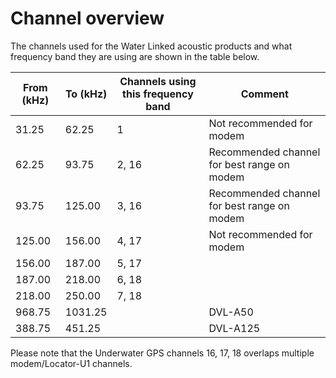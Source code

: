 # Channel overview

The channels used for the Water Linked acoustic products and what frequency band they are using are shown in the table below.

| From (kHz) | To (kHz) | Channels using this frequency band | Comment |
|-------|------|------|---------|
| 31.25 | 62.25 | 1 | Not recommended for modem |
| 62.25 | 93.75 | 2, 16 | Recommended channel for best range on modem |
| 93.75 | 125.00 | 3, 16 | Recommended channel for best range on modem |
| 125.00 | 156.00 |  4, 17 | Not recommended for modem |
| 156.00 | 187.00 | 5, 17 | |
| 187.00 | 218.00 | 6, 18 | |
| 218.00 | 250.00 | 7, 18 | |
| 968.75 | 1031.25 | | DVL-A50 |
| 388.75 | 451.25 | | DVL-A125 |

Please note that the Underwater GPS channels 16, 17, 18 overlaps multiple modem/Locator-U1 channels.
